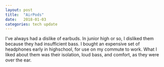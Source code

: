 ```yaml
---
layout: post
title:  "AirPods"
date:   2018-01-03
categories: tech update
---
```


I've always had a dislike of earbuds.  In junior high or so, I disliked them because they had insufficient bass.  I bought an expensive set of headphones early in highschool, for use on my commute to work.  What I liked about them was their isolation, loud bass, and comfort, as they were over the ear.

